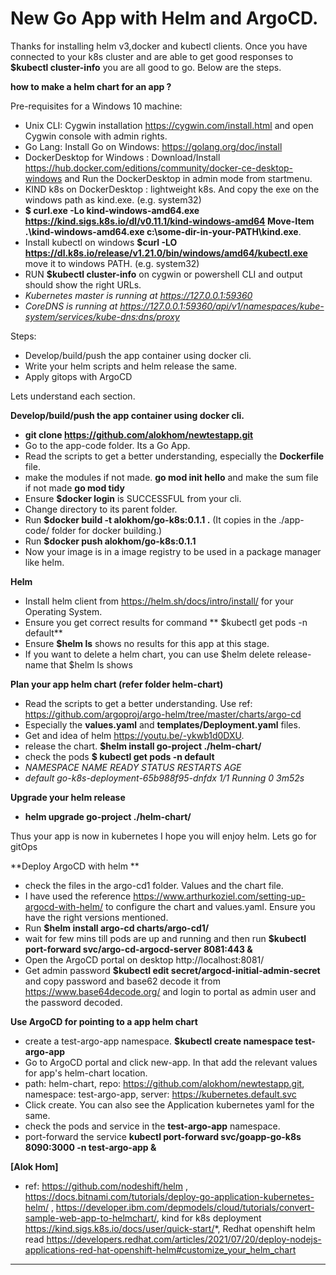 # New Go App with Helm and ArgoCD.

Thanks for installing helm v3,docker and kubectl clients.
Once you have connected to your k8s cluster and are able to get good responses to **$kubectl cluster-info** you are all good to go. Below are the steps.


**how to make a helm chart for an app ?**

Pre-requisites for a Windows 10 machine:
* Unix CLI: Cygwin installation https://cygwin.com/install.html and open Cygwin console with admin rights.
* Go Lang: Install Go on Windows: https://golang.org/doc/install
* DockerDesktop for Windows : Download/Install https://hub.docker.com/editions/community/docker-ce-desktop-windows and Run the DockerDesktop in admin mode from startmenu.
* KIND k8s on DockerDesktop : lightweight k8s. And copy the exe on the windows path as kind.exe. (e.g. system32)
* **$ curl.exe -Lo kind-windows-amd64.exe https://kind.sigs.k8s.io/dl/v0.11.1/kind-windows-amd64 Move-Item .\kind-windows-amd64.exe c:\some-dir-in-your-PATH\kind.exe**. 
* Install kubectl on windows **$curl -LO https://dl.k8s.io/release/v1.21.0/bin/windows/amd64/kubectl.exe** move it to windows PATH. (e.g. system32)
* RUN **$kubectl cluster-info** on cygwin or powershell CLI and output should show the right URLs.
* <em>Kubernetes master is running at https://127.0.0.1:59360</em>
* <em>CoreDNS is running at https://127.0.0.1:59360/api/v1/namespaces/kube-system/services/kube-dns:dns/proxy</em>


Steps:
* Develop/build/push the app container using docker cli.
* Write your helm scripts and helm release the same.
* Apply gitops with ArgoCD

Lets understand each section.

**Develop/build/push the app container using docker cli.**
* **git clone https://github.com/alokhom/newtestapp.git** 
* Go to the app-code folder. Its a Go App. 
* Read the scripts to get a better understanding, especially the **Dockerfile** file. 
* make the modules if not made. **go mod init hello** and make the sum file if not made **go mod tidy**
* Ensure **$docker login** is SUCCESSFUL from your cli.  
* Change directory to its parent folder. 
* Run **$docker build -t alokhom/go-k8s:0.1.1 .** (It copies in the ./app-code/ folder for docker building.)
* Run **$docker push alokhom/go-k8s:0.1.1**
* Now your image is in a image registry to be used in a package manager like helm. 

**Helm**
* Install helm client from https://helm.sh/docs/intro/install/ for your Operating System. 
* Ensure you get correct results for command **  $kubectl get pods -n default**
* Ensure **$helm ls** shows no results for this app at this stage. 
* If you want to delete a helm chart, you can use $helm delete release-name that $helm ls shows


**Plan your app helm chart (refer folder helm-chart)**
* Read the scripts to get a better understanding. Use ref: https://github.com/argoproj/argo-helm/tree/master/charts/argo-cd
* Especially the **values.yaml** and **templates/Deployment.yaml** files. 
* Get and idea of helm https://youtu.be/-ykwb1d0DXU.
* release the chart. **$helm install go-project ./helm-chart/**
* check the pods **$ kubectl get pods -n default**
* <em>NAMESPACE NAME READY   STATUS RESTARTS   AGE</em>
* <em>default go-k8s-deployment-65b988f95-dnfdx 1/1 Running   0 3m52s</em>


**Upgrade your helm release**
*  **helm upgrade go-project ./helm-chart/**


Thus your app is now in kubernetes
I hope you will enjoy helm. 
Lets go for gitOps

**Deploy ArgoCD with helm **
* check the files in the argo-cd1 folder. Values and the chart file. 
* I have used the reference https://www.arthurkoziel.com/setting-up-argocd-with-helm/ to configure the chart and values.yaml. Ensure you have the right versions mentioned.
* Run **$helm install argo-cd charts/argo-cd1/**
* wait for few mins till pods are up and running and then run **$kubectl port-forward svc/argo-cd-argocd-server 8081:443 &**
* Open the ArgoCD portal on desktop http://localhost:8081/
* Get admin password **$kubectl edit secret/argocd-initial-admin-secret** and copy password and base62 decode it from https://www.base64decode.org/ and login to portal as admin user and the password decoded.

**Use ArgoCD for pointing to a app helm chart**
* create a test-argo-app namespace. **$kubectl create namespace test-argo-app**
* Go to ArgoCD portal and click new-app. In that add the relevant values for app's helm-chart location.
* path: helm-chart, repo: https://github.com/alokhom/newtestapp.git, namespace: test-argo-app, server: https://kubernetes.default.svc
* Click create. You can also see the Application kubernetes yaml for the same. 
* check the pods and service in the **test-argo-app** namespace.
* port-forward the service **kubectl port-forward svc/goapp-go-k8s 8090:3000 -n test-argo-app &**

**[Alok Hom]**

* ref: https://github.com/nodeshift/helm , https://docs.bitnami.com/tutorials/deploy-go-application-kubernetes-helm/ , https://developer.ibm.com/depmodels/cloud/tutorials/convert-sample-web-app-to-helmchart/, kind for k8s deployment https://kind.sigs.k8s.io/docs/user/quick-start/*, Redhat openshift helm read https://developers.redhat.com/articles/2021/07/20/deploy-nodejs-applications-red-hat-openshift-helm#customize_your_helm_chart
***
